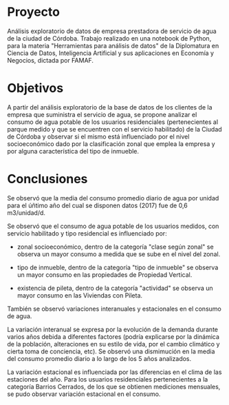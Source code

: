 # Proyecto

Análisis exploratorio de datos de empresa prestadora de servicio de agua de la ciudad de Córdoba. 
Trabajo realizado en una notebook de Python, para la materia "Herramientas para análisis de datos" de la Diplomatura en Ciencia de Datos, Inteligencia Artificial y sus aplicaciones en Economía y Negocios, dictada por FAMAF. 


# Objetivos

A partir del análisis exploratorio de la base de datos de los clientes de la empresa que suministra el servicio de agua, 
se propone analizar el consumo de agua potable de los usuarios residenciales (pertenecientes al parque medido y que se encuentren con el servicio habilitado) de la Ciudad de Córdoba y observar si el mismo está influenciado por el nivel socioeconómico dado por la clasificación zonal que emplea la empresa y por alguna característica del tipo de inmueble.


# Conclusiones

Se observó que la media del consumo promedio diario de agua por unidad para el úñtimo año del cual se disponen datos (2017) fue de 0,6 m3/unidad/d.

Se observó que el consumo de agua potable de los usuarios medidos, con servicio habilitado y tipo residencial es influenciado por:

* zonal socioeconómico, dentro de la categoría "clase según zonal" se observa un mayor consumo a medida que se sube en el nivel del zonal.

* tipo de inmueble, dentro de la categoría "tipo de inmueble" se observa un mayor consumo en las propiedades de Propiedad Vertical.

* existencia de pileta, dentro de la categoría "actividad" se observa un mayor consumo en las Viviendas con Pileta.

También se observó variaciones interanuales y estacionales en el consumo de agua.

La variación interanual se expresa por la evolución de la demanda durante varios años debida a diferentes factores (podría explicarse por la dinámica de la población, alteraciones en su estilo de vida, por el cambio climático y cierta toma de conciencia, etc). Se observó una dismimución en la media del consumo promedio diario a lo largo de los 5 años analizados.

La variación estacional es influenciada por las diferencias en el clima de las estaciones del año. Para los usuarios residenciales pertenecientes a la categoría Barrios Cerrados, de los que se obtienen mediciones mensuales, se pudo observar variación estacional en el consumo.
